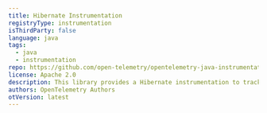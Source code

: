 ```yaml
---
title: Hibernate Instrumentation
registryType: instrumentation
isThirdParty: false
language: java
tags:
  - java
  - instrumentation
repo: https://github.com/open-telemetry/opentelemetry-java-instrumentation/tree/main/instrumentation/hibernate
license: Apache 2.0
description: This library provides a Hibernate instrumentation to track requests through OpenTelemetry.
authors: OpenTelemetry Authors
otVersion: latest
---
```

